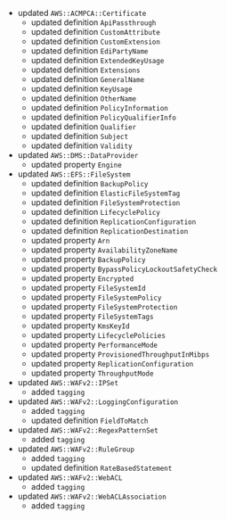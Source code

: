 - updated `AWS::ACMPCA::Certificate`
  - updated definition `ApiPassthrough`
  - updated definition `CustomAttribute`
  - updated definition `CustomExtension`
  - updated definition `EdiPartyName`
  - updated definition `ExtendedKeyUsage`
  - updated definition `Extensions`
  - updated definition `GeneralName`
  - updated definition `KeyUsage`
  - updated definition `OtherName`
  - updated definition `PolicyInformation`
  - updated definition `PolicyQualifierInfo`
  - updated definition `Qualifier`
  - updated definition `Subject`
  - updated definition `Validity`
- updated `AWS::DMS::DataProvider`
  - updated property `Engine`
- updated `AWS::EFS::FileSystem`
  - updated definition `BackupPolicy`
  - updated definition `ElasticFileSystemTag`
  - updated definition `FileSystemProtection`
  - updated definition `LifecyclePolicy`
  - updated definition `ReplicationConfiguration`
  - updated definition `ReplicationDestination`
  - updated property `Arn`
  - updated property `AvailabilityZoneName`
  - updated property `BackupPolicy`
  - updated property `BypassPolicyLockoutSafetyCheck`
  - updated property `Encrypted`
  - updated property `FileSystemId`
  - updated property `FileSystemPolicy`
  - updated property `FileSystemProtection`
  - updated property `FileSystemTags`
  - updated property `KmsKeyId`
  - updated property `LifecyclePolicies`
  - updated property `PerformanceMode`
  - updated property `ProvisionedThroughputInMibps`
  - updated property `ReplicationConfiguration`
  - updated property `ThroughputMode`
- updated `AWS::WAFv2::IPSet`
  - added `tagging`
- updated `AWS::WAFv2::LoggingConfiguration`
  - added `tagging`
  - updated definition `FieldToMatch`
- updated `AWS::WAFv2::RegexPatternSet`
  - added `tagging`
- updated `AWS::WAFv2::RuleGroup`
  - added `tagging`
  - updated definition `RateBasedStatement`
- updated `AWS::WAFv2::WebACL`
  - added `tagging`
- updated `AWS::WAFv2::WebACLAssociation`
  - added `tagging`
